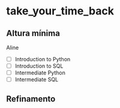 # take_your_time_back


## Altura mínima

Aline

- [ ] Introduction to Python
- [ ] Introduction to SQL
- [ ] Intermediate Python
- [ ] Intermediate SQL

## Refinamento
